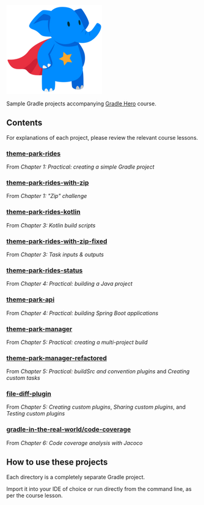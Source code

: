 [![Gradle Hero](gradle-hero.png)](https://learn.tomgregory.com/courses/gradle-hero)

Sample Gradle projects accompanying [Gradle Hero](https://learn.tomgregory.com/courses/gradle-hero) course.

## Contents

For explanations of each project, please review the relevant course lessons.

### [theme-park-rides](theme-park-rides)
From _Chapter 1: Practical: creating a simple Gradle project_
### [theme-park-rides-with-zip](theme-park-rides-with-zip)
From _Chapter 1: "Zip" challenge_
### [theme-park-rides-kotlin](theme-park-rides-kotlin)
From _Chapter 3: Kotlin build scripts_
### [theme-park-rides-with-zip-fixed](theme-park-rides-with-zip-fixed)
From _Chapter 3: Task inputs & outputs_
### [theme-park-rides-status](theme-park-rides-status)
From _Chapter 4: Practical: building a Java project_
### [theme-park-api](theme-park-api)
From _Chapter 4: Practical: building Spring Boot applications_
### [theme-park-manager](theme-park-manager)
From _Chapter 5: Practical: creating a multi-project build_
### [theme-park-manager-refactored](theme-park-manager-refactored)
From _Chapter 5: Practical: buildSrc and convention plugins_ and _Creating custom tasks_
### [file-diff-plugin](file-diff-plugin)
From _Chapter 5: Creating custom plugins_, _Sharing custom plugins_, and _Testing custom plugins_
### [gradle-in-the-real-world/code-coverage](gradle-in-the-real-world/code-coverage)
From _Chapter 6: Code coverage analysis with Jacoco_

## How to use these projects

Each directory is a completely separate Gradle project. 

Import it into your IDE of choice or run directly from the command line, as per the course lesson. 